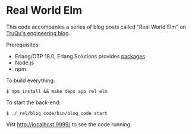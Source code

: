 # Real World Elm

This code accompanies a series of blog posts called "Real World Elm" on [TruQu's engineering blog](http://engineering.truqu.com/).

Prerequisites:

- Erlang/OTP 18.0, Erlang Solutions provides [packages](https://www.erlang-solutions.com/downloads/download-erlang-otp)
- Node.js
- npm

To build everything:

    $ npm install && make deps app rel elm

To start the back-end:

    $ ./_rel/blog_code/bin/blog_code start

Vist [http://localhost:9999/](http://localhost:9999/) to see the code running.
